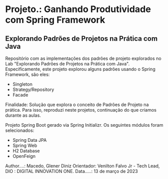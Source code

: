 # Projeto.: Ganhando Produtividade com Spring Framework
##          Explorando Padrões de Projetos na Prática com Java

Repositório com as implementações dos padrões de projeto explorados no Lab "Explorando Padrões de Projetos na Prática com Java". Especificamente, este projeto explorou alguns padrões usando o Spring Framework, são eles:
- Singleton
- Strategy/Repository
- Facade
 
Finalidade: Solução que explora o conceito de Padrões de Projeto na prática. 
Para isso, reproduzi neste projetos, continuação do que criamos durante as aulas.
           
Projeto Spring Boot gerado via Spring Initializr.
Os seguintes módulos foram selecionados:
- Spring Data JPA
- Spring Web
- H2 Database
- OpenFeign
 
Author....: Macedo, Glener Diniz 
Orientador: Venilton Falvo Jr - Tech Lead, DIO : DIGITAL INNOVATION ONE.
Data.....: 13 de março de 2023 
